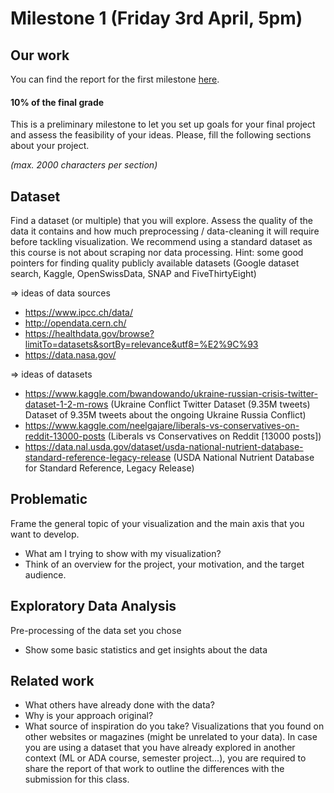 # Milestone 1 (Friday 3rd April, 5pm)

## Our work

You can find the report for the first milestone [here](https://github.com/com-480-data-visualization/datavis-project-2022-artisviz/blob/main/Milestone1/DataViz_Milestone1.pdf).

  
#### 10% of the final grade

This is a preliminary milestone to let you set up goals for your final project and
assess the feasibility of your ideas. Please, fill the following sections about your
project.

*(max. 2000 characters per section)*

## Dataset
Find a dataset (or multiple) that you will explore. Assess the quality of the data it
contains and how much preprocessing / data-cleaning it will require before tackling
visualization. We recommend using a standard dataset as this course is not about
scraping nor data processing.
Hint: some good pointers for finding quality publicly available datasets (Google
dataset search, Kaggle, OpenSwissData, SNAP and FiveThirtyEight)

=> ideas of data sources
* https://www.ipcc.ch/data/
* http://opendata.cern.ch/
* https://healthdata.gov/browse?limitTo=datasets&sortBy=relevance&utf8=%E2%9C%93
* https://data.nasa.gov/

=> ideas of datasets
* https://www.kaggle.com/bwandowando/ukraine-russian-crisis-twitter-dataset-1-2-m-rows (Ukraine Conflict Twitter Dataset (9.35M tweets)
Dataset of 9.35M tweets about the ongoing Ukraine Russia Conflict)
* https://www.kaggle.com/neelgajare/liberals-vs-conservatives-on-reddit-13000-posts  (Liberals vs Conservatives on Reddit [13000 posts])
* https://data.nal.usda.gov/dataset/usda-national-nutrient-database-standard-reference-legacy-release (USDA National Nutrient Database for Standard Reference, Legacy Release)



## Problematic
Frame the general topic of your visualization and the main axis that you want to
develop.

* What am I trying to show with my visualization?
* Think of an overview for the project, your motivation, and the target audience.

## Exploratory Data Analysis
Pre-processing of the data set you chose

* Show some basic statistics and get insights about the data

## Related work

* What others have already done with the data?
* Why is your approach original?
* What source of inspiration do you take? Visualizations that you found on other
websites or magazines (might be unrelated to your data).
In case you are using a dataset that you have already explored in another
context (ML or ADA course, semester project...), you are required to share the
report of that work to outline the differences with the submission for this class.
